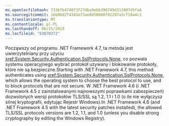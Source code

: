 ```yaml
---
ms.openlocfilehash: 733bfb4740f3f274ba9ebb396749d313907d5fa6
ms.sourcegitcommit: 1bb00d2f4343e73ae8d58668f02297a3cf10a4c1
ms.translationtype: MT
ms.contentlocale: pl-PL
ms.lasthandoff: 06/15/2019
ms.locfileid: "63870372"
---
```

<span data-ttu-id="88cd8-101">Począwszy od programu .NET Framework 4.7, ta metoda jest uwierzytelniany przy użyciu <xref:System.Security.Authentication.SslProtocols.None>, co pozwala systemu operacyjnego wybrać protokół używany i blokowanie protokoły, które nie są bezpieczne.</span><span class="sxs-lookup"><span data-stu-id="88cd8-101">Starting with .NET Framework 4.7, this method authenticates using <xref:System.Security.Authentication.SslProtocols.None>, which allows the operating system to choose the best protocol to use, and to block protocols that are not secure.</span></span> <span data-ttu-id="88cd8-102">W .NET Framework 4.6 (i .NET Framework 4.5 z zainstalowanymi najnowszymi poprawkami zabezpieczeń) dozwolonych wersji protokołów TLS/SSL są 1.2, 1.1 i 1.0 (o ile nie wyłączysz silnej kryptografii, edytując Rejestr Windows).</span><span class="sxs-lookup"><span data-stu-id="88cd8-102">In .NET Framework 4.6 (and .NET Framework 4.5 with the latest security patches installed), the allowed TLS/SSL protocols versions are 1.2, 1.1, and 1.0 (unless you disable strong cryptography by editing the Windows Registry).</span></span>
